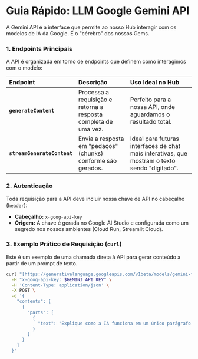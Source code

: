 # Guia Rápido: LLM Google Gemini API

A Gemini API é a interface que permite ao nosso Hub interagir com os modelos de IA da Google. É o "cérebro" dos nossos Gems.

### 1. Endpoints Principais
A API é organizada em torno de endpoints que definem como interagimos com o modelo:

| Endpoint | Descrição | Uso Ideal no Hub |
| :--- | :--- | :--- |
| **`generateContent`** | Processa a requisição e retorna a resposta completa de uma vez. | Perfeito para a nossa API, onde aguardamos o resultado total. |
| **`streamGenerateContent`** | Envia a resposta em "pedaços" (chunks) conforme são gerados. | Ideal para futuras interfaces de chat mais interativas, que mostram o texto sendo "digitado". |

### 2. Autenticação
Toda requisição para a API deve incluir nossa chave de API no cabeçalho (`header`):
- **Cabeçalho:** `x-goog-api-key`
- **Origem:** A chave é gerada no Google AI Studio e configurada como um segredo nos nossos ambientes (Cloud Run, Streamlit Cloud).

### 3. Exemplo Prático de Requisição (`curl`)
Este é um exemplo de uma chamada direta à API para gerar conteúdo a partir de um prompt de texto.

```bash
curl "[https://generativelanguage.googleapis.com/v1beta/models/gemini-flash-latest:generateContent](https://generativelanguage.googleapis.com/v1beta/models/gemini-flash-latest:generateContent)" \
  -H "x-goog-api-key: $GEMINI_API_KEY" \
  -H 'Content-Type: application/json' \
  -X POST \
  -d '{
    "contents": [
      {
        "parts": [
          {
            "text": "Explique como a IA funciona em um único parágrafo."
          }
        ]
      }
    ]
  }'
